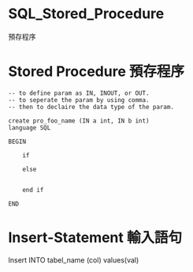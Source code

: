 # SQL_Stored_Procedure
預存程序


# Stored Procedure 預存程序

    -- to define param as IN, INOUT, or OUT.
    -- to seperate the param by using comma.
    -- then to declaire the data type of the param.

    create pro_foo_name (IN a int, IN b int)
    language SQL

    BEGIN

        if 

        else


        end if

    END
    
# Insert-Statement 輸入語句

Insert INTO tabel_name (col) values(val)
